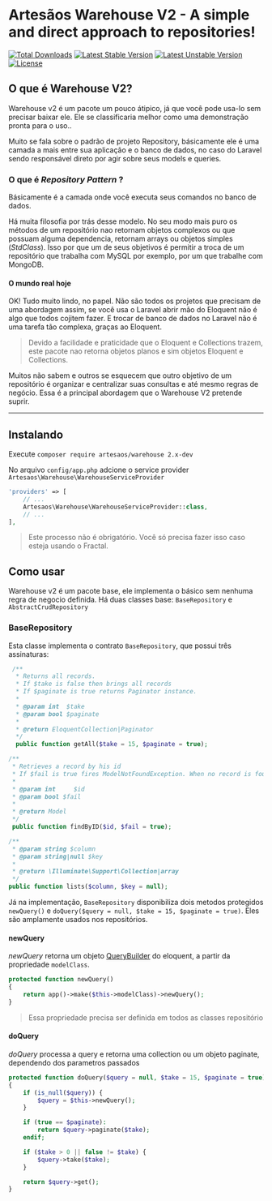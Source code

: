 # Artesãos Warehouse V2 - A simple and direct approach to repositories!

[![Total Downloads](https://poser.pugx.org/artesaos/warehouse/downloads.svg)](https://packagist.org/packages/artesaos/warehouse)
[![Latest Stable Version](https://poser.pugx.org/artesaos/warehouse/v/stable.svg)](https://packagist.org/packages/artesaos/warehouse)
[![Latest Unstable Version](https://poser.pugx.org/artesaos/warehouse/v/unstable.svg)](https://packagist.org/packages/artesaos/warehouse)
[![License](https://poser.pugx.org/artesaos/warehouse/license.svg)](https://packagist.org/packages/artesaos/warehouse)

## O que é Warehouse V2?

Warehouse v2 é um pacote um pouco átipico, já que você pode usa-lo sem precisar baixar ele. Ele se classificaria melhor como uma demonstração pronta para o uso..

Muito se fala sobre o padrão de projeto Repository, básicamente ele é uma camada a mais entre sua aplicação e o banco de dados, no caso do Laravel sendo responsável direto por agir sobre seus models e queries.

### O que é *Repository Pattern* ?

Básicamente é a camada onde você executa seus comandos no banco de dados.

Há muita filosofia por trás desse modelo. No seu modo mais puro os métodos de um repositório nao retornam objetos  complexos ou que possuam alguma dependencia, retornam arrays ou objetos simples (*StdClass*). Isso por que um de seus objetivos é permitir a troca de um repositório que trabalha com MySQL por exemplo, por um que trabalhe com MongoDB.

#### O mundo real hoje

OK! Tudo muito lindo, no papel. Não são todos os projetos que precisam de uma abordagem assim, se você usa o Laravel abrir mão do Eloquent não é algo que todos cojitem fazer. E trocar de banco de dados no Laravel não é uma tarefa tão complexa, graças ao Eloquent.

> Devido a facilidade e praticidade que o Eloquent e Collections trazem, este pacote nao retorna objetos planos e sim objetos Eloquent e Collections.

Muitos não sabem e outros se esquecem que outro objetivo de um repositório é organizar e centralizar suas consultas e até mesmo regras de negócio. Essa é a principal abordagem que o Warehouse V2 pretende suprir.

-----------------

## Instalando

Execute `composer require artesaos/warehouse 2.x-dev`

No arquivo `config/app.php` adcione o service provider `Artesaos\Warehouse\WarehouseServiceProvider`

```php
'providers' => [
    // ...
    Artesaos\Warehouse\WarehouseServiceProvider::class,
    // ...
],
```

> Este processo não é obrigatório. Você só precisa fazer isso caso esteja usando o Fractal.

## Como usar

Warehouse v2 é um pacote base, ele implementa o básico sem nenhuma regra de negocio definida.
Há duas classes base: `BaseRepository` e `AbstractCrudRepository`

### BaseRepository
Esta classe implementa o contrato `BaseRepository`, que possui três assinaturas:

```php
 /**
  * Returns all records.
  * If $take is false then brings all records
  * If $paginate is true returns Paginator instance.
  *
  * @param int  $take
  * @param bool $paginate
  *
  * @return EloquentCollection|Paginator
  */
  public function getAll($take = 15, $paginate = true);
```

```php
/**
 * Retrieves a record by his id
 * If $fail is true fires ModelNotFoundException. When no record is found.
 *
 * @param int     $id
 * @param bool $fail
 *
 * @return Model
 */
 public function findByID($id, $fail = true);
```

```php
/**
 * @param string $column
 * @param string|null $key
 *
 * @return \Illuminate\Support\Collection|array
 */
public function lists($column, $key = null);
```

Já na implementação, `BaseRepository` disponibiliza dois metodos protegidos `newQuery()` e `doQuery($query = null, $take = 15, $paginate = true)`. Eles são amplamente usados nos repositórios.

#### newQuery

*newQuery* retorna um objeto [QueryBuilder](https://github.com/laravel/framework/blob/5.1/src/Illuminate/Database/Eloquent/Builder.php) do eloquent, a partir da propriedade `modelClass`.

```php
protected function newQuery()
{
    return app()->make($this->modelClass)->newQuery();
}
```

> Essa propriedade precisa ser definida em todos as classes repositório

#### doQuery

*doQuery* processa a query e retorna uma collection ou um objeto paginate, dependendo dos parametros passados

```php
protected function doQuery($query = null, $take = 15, $paginate = true)
{
    if (is_null($query)) {
        $query = $this->newQuery();
    }

    if (true == $paginate):
        return $query->paginate($take);
    endif;

    if ($take > 0 || false != $take) {
        $query->take($take);
    }

    return $query->get();
}
```
